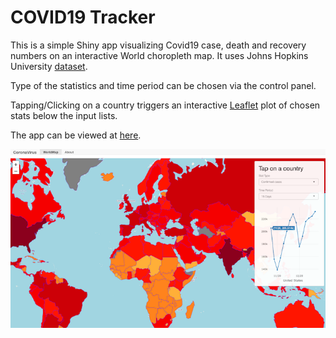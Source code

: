 # COVID19 Tracker

This is a simple Shiny app visualizing Covid19 case, death and recovery numbers on an interactive World choropleth map. It uses Johns Hopkins University [dataset](https://github.com/CSSEGISandData/COVID-19).

Type of the statistics and time period can be chosen via the control panel.

Tapping/Clicking on a country triggers an interactive [Leaflet](https://rstudio.github.io/leaflet/) plot of chosen stats below the input lists.

The app can be viewed at [here](https://hhekim.shinyapps.io/Covid19/).

![alt text](ScreenShot.png)